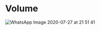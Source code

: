 # Volume
![WhatsApp Image 2020-07-27 at 21 51 41](https://user-images.githubusercontent.com/63860092/88556858-b376ed00-d053-11ea-9d24-aa6af7d7fb74.jpeg)
